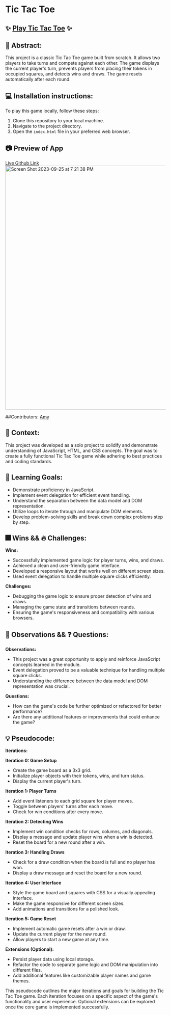# Tic Tac Toe

## ✨ [Play Tic Tac Toe](#) ✨

## 💭 Abstract:
This project is a classic Tic Tac Toe game built from scratch. It allows two players to take turns and compete against each other. The game displays the current player's turn, prevents players from placing their tokens in occupied squares, and detects wins and draws. The game resets automatically after each round.

## 💻 Installation instructions:
To play this game locally, follow these steps:
1. Clone this repository to your local machine.
2. Navigate to the project directory.
3. Open the `index.html` file in your preferred web browser.

## 📷 Preview of App 
[Live Github Link](https://amysiu1028.github.io/Tic-Tac-Toe-1/)
<img width="766" alt="Screen Shot 2023-09-25 at 7 21 38 PM" src="https://user-images.githubusercontent.com/140124108/270494049-f77ef465-9a9d-4f33-ab16-c38c0aff0863.png">

##Contributors:
[Amy](https://github.com/amysiu1028) 

## 🍎 Context:
This project was developed as a solo project to solidify and demonstrate understanding of JavaScript, HTML, and CSS concepts. The goal was to create a fully functional Tic Tac Toe game while adhering to best practices and coding standards.

## 🧠 Learning Goals:
- Demonstrate proficiency in JavaScript.
- Implement event delegation for efficient event handling.
- Understand the separation between the data model and DOM representation.
- Utilize loops to iterate through and manipulate DOM elements.
- Develop problem-solving skills and break down complex problems step by step.

## 🎆 Wins && 🔥 Challenges: 
**Wins:**
- Successfully implemented game logic for player turns, wins, and draws.
- Achieved a clean and user-friendly game interface.
- Developed a responsive layout that works well on different screen sizes.
- Used event delegation to handle multiple square clicks efficiently.

**Challenges:**
- Debugging the game logic to ensure proper detection of wins and draws.
- Managing the game state and transitions between rounds.
- Ensuring the game's responsiveness and compatibility with various browsers.

## 📝 Observations && ❓ Questions:
**Observations:**
- This project was a great opportunity to apply and reinforce JavaScript concepts learned in the module.
- Event delegation proved to be a valuable technique for handling multiple square clicks.
- Understanding the difference between the data model and DOM representation was crucial.

**Questions:**
- How can the game's code be further optimized or refactored for better performance?
- Are there any additional features or improvements that could enhance the game?

## 💡 Pseudocode: 
**Iterations:**

**Iteration 0: Game Setup**
- Create the game board as a 3x3 grid.
- Initialize player objects with their tokens, wins, and turn status.
- Display the current player's turn.

**Iteration 1: Player Turns**
- Add event listeners to each grid square for player moves.
- Toggle between players' turns after each move.
- Check for win conditions after every move.

**Iteration 2: Detecting Wins**
- Implement win condition checks for rows, columns, and diagonals.
- Display a message and update player wins when a win is detected.
- Reset the board for a new round after a win.

**Iteration 3: Handling Draws**
- Check for a draw condition when the board is full and no player has won.
- Display a draw message and reset the board for a new round.

**Iteration 4: User Interface**
- Style the game board and squares with CSS for a visually appealing interface.
- Make the game responsive for different screen sizes.
- Add animations and transitions for a polished look.

**Iteration 5: Game Reset**
- Implement automatic game resets after a win or draw.
- Update the current player for the new round.
- Allow players to start a new game at any time.

**Extensions (Optional):**
- Persist player data using local storage.
- Refactor the code to separate game logic and DOM manipulation into different files.
- Add additional features like customizable player names and game themes.

This pseudocode outlines the major iterations and goals for building the Tic Tac Toe game. Each iteration focuses on a specific aspect of the game's functionality and user experience. Optional extensions can be explored once the core game is implemented successfully.
